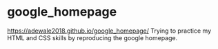# google_homepage
 https://adewale2018.github.io/google_homepage/
Trying to practice  my HTML and CSS skills by reproducing the google homepage.
